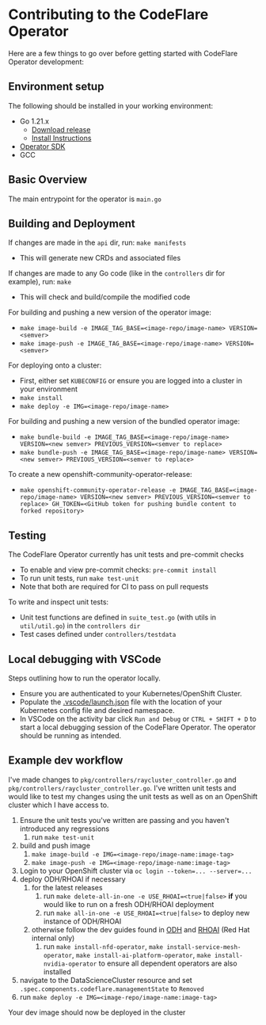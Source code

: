 # Contributing to the CodeFlare Operator

Here are a few things to go over before getting started with CodeFlare Operator development:

## Environment setup

The following should be installed in your working environment:
 - Go 1.21.x
   - [Download release](https://go.dev/dl/)
   - [Install Instructions](https://go.dev/doc/install)
 - [Operator SDK](https://sdk.operatorframework.io/docs/installation/)
 - GCC

## Basic Overview
The main entrypoint for the operator is `main.go`

## Building and Deployment
If changes are made in the `api` dir, run: `make manifests`
 - This will generate new CRDs and associated files

If changes are made to any Go code (like in the `controllers` dir for example), run: `make`
 - This will check and build/compile the modified code

For building and pushing a new version of the operator image:
 - `make image-build -e IMAGE_TAG_BASE=<image-repo/image-name> VERSION=<semver>`
 - `make image-push -e IMAGE_TAG_BASE=<image-repo/image-name> VERSION=<semver>`

For deploying onto a cluster:
 - First, either set `KUBECONFIG` or ensure you are logged into a cluster in your environment
 - `make install`
 - `make deploy -e IMG=<image-repo/image-name>`

For building and pushing a new version of the bundled operator image:
 - `make bundle-build -e IMAGE_TAG_BASE=<image-repo/image-name> VERSION=<new semver> PREVIOUS_VERSION=<semver to replace>`
 - `make bundle-push -e IMAGE_TAG_BASE=<image-repo/image-name> VERSION=<new semver> PREVIOUS_VERSION=<semver to replace>`

To create a new openshift-community-operator-release:
 - `make openshift-community-operator-release -e IMAGE_TAG_BASE=<image-repo/image-name> VERSION=<new semver> PREVIOUS_VERSION=<semver to replace> GH_TOKEN=<GitHub token for pushing bundle content to forked repository>`

## Testing
The CodeFlare Operator currently has unit tests and pre-commit checks
 - To enable and view pre-commit checks: `pre-commit install`
 - To run unit tests, run `make test-unit`
 - Note that both are required for CI to pass on pull requests

To write and inspect unit tests:
 - Unit test functions are defined in `suite_test.go` (with utils in `util/util.go`) in the `controllers dir`
 - Test cases defined under `controllers/testdata`

 ## Local debugging with VSCode
 Steps outlining how to run the operator locally.
 - Ensure you are authenticated to your Kubernetes/OpenShift Cluster.
 - Populate the [.vscode/launch.json](https://github.com/project-codeflare/codeflare-operator/tree/main/.vscode/launch.json) file with the location of your Kubernetes config file and desired namespace.
 - In VSCode on the activity bar click `Run and Debug` or `CTRL + SHIFT + D` to start a local debugging session of the CodeFlare Operator.
 The operator should be running as intended.


## Example dev workflow

I've made changes to `pkg/controllers/raycluster_controller.go` and `pkg/controllers/raycluster_controller.go`. I've
written unit tests and would like to test my changes using the unit tests as well as on an OpenShift cluster which I
have access to.

1. Ensure the unit tests you've written are passing and you haven't introduced any regressions
   1. run `make test-unit`
1. build and push image
   1. `make image-build -e IMG=<image-repo/image-name:image-tag>`
   1. `make image-push -e IMG=<image-repo/image-name:image-tag>`
1. Login to your OpenShift cluster via `oc login --token=... --server=...`
1. deploy ODH/RHOAI if necessary
   1. for the latest releases
      1. run `make delete-all-in-one -e USE_RHOAI=<true|false>` **if** you would like to run on a fresh ODH/RHOAI deployment
      1. run `make all-in-one -e USE_RHOAI=<true|false>` to deploy new instance of ODH/RHOAI
   1. otherwise follow the dev guides found in
    [ODH](https://github.com/opendatahub-io/opendatahub-operator?tab=readme-ov-file#deployment) and
    [RHOAI](https://gitlab.cee.redhat.com/data-hub/olminstall) (Red Hat internal only)
      1. run `make install-nfd-operator`, `make install-service-mesh-operator`, `make install-ai-platform-operator`, `make install-nvidia-operator` to ensure all dependent operators are also installed
1. navigate to the DataScienceCluster resource and set `.spec.components.codeflare.managementState` to `Removed`
1. run `make deploy -e IMG=<image-repo/image-name:image-tag>`

Your dev image should now be deployed in the cluster
